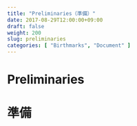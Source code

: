 ```yaml
---
title: "Preliminaries（準備）"
date: 2017-08-29T12:00:00+09:00
draft: false
weight: 200
slug: preliminaries
categories: [ "Birthmarks", "Document" ]
---
```


# Preliminaries

# 準備

